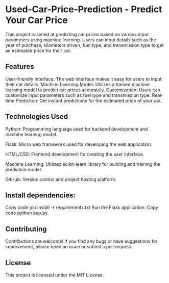 # Used-Car-Price-Prediction - Predict Your Car Price

This project is aimed at predicting car prices based on various input parameters using machine learning. Users can input details such as the year of purchase, kilometers driven, fuel type, and transmission type to get an estimated price for their car.

Features
----------
User-friendly Interface: The web interface makes it easy for users to input their car details.
Machine Learning Model: Utilizes a trained machine learning model to predict car prices accurately.
Customization: Users can customize input parameters such as fuel type and transmission type.
Real-time Prediction: Get instant predictions for the estimated price of your car.


Technologies Used
------------------
Python: Programming language used for backend development and machine learning model.

Flask: Micro web framework used for developing the web application.

HTML/CSS: Frontend development for creating the user interface.

Machine Learning: Utilized scikit-learn library for building and training the prediction model.

GitHub: Version control and project hosting platform.


Install dependencies:
----------------
Copy code
pip install -r requirements.txt
Run the Flask application:
Copy code
python app.py


Contributing
-------------
Contributions are welcome! If you find any bugs or have suggestions for improvement, please open an issue or submit a pull request.

License
-------
This project is licensed under the MIT License.

